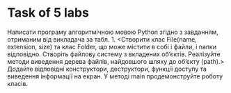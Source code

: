 # Task of 5 labs
Написати програму алгоритмічною мовою Python згідно з завданням, отриманим від викладача за табл. 1. 
<Створити клас File(name, extension, size) та клас Folder, що може містити в собі і файли, і папки відповідно. 
Створіть файлову систему з вкладених об’єктів. Реалізуйте методи виведення дерева файлів, найдовшого шляху до об’єкту (path).>
Додайте відповідні конструктори, деструктори, функції доступу та виведення інформації на екран. У методі main продемонструйте роботу класів.
